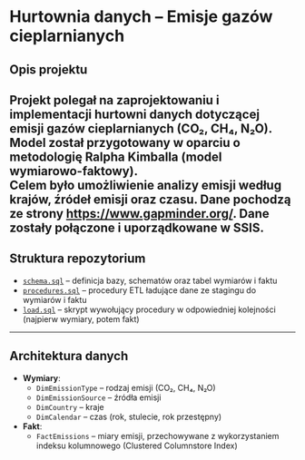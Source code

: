 # Hurtownia danych – Emisje gazów cieplarnianych

## Opis projektu
Projekt polegał na zaprojektowaniu i implementacji **hurtowni danych** dotyczącej emisji gazów cieplarnianych (CO₂, CH₄, N₂O).  
Model został przygotowany w oparciu o metodologię Ralpha Kimballa (model wymiarowo-faktowy).  
Celem było umożliwienie analizy emisji według krajów, źródeł emisji oraz czasu.
Dane pochodzą ze strony https://www.gapminder.org/. Dane zostały połączone i uporządkowane w SSIS. 
---

## Struktura repozytorium
- [`schema.sql`](schema.sql) – definicja bazy, schematów oraz tabel wymiarów i faktu  
- [`procedures.sql`](procedures.sql) – procedury ETL ładujące dane ze stagingu do wymiarów i faktu  
- [`load.sql`](load.sql) – skrypt wywołujący procedury w odpowiedniej kolejności (najpierw wymiary, potem fakt)  

---

## Architektura danych
- **Wymiary**:  
  - `DimEmissionType` – rodzaj emisji (CO₂, CH₄, N₂O)  
  - `DimEmissionSource` – źródła emisji  
  - `DimCountry` – kraje  
  - `DimCalendar` – czas (rok, stulecie, rok przestępny)  
- **Fakt**:  
  - `FactEmissions` – miary emisji, przechowywane z wykorzystaniem indeksu kolumnowego (Clustered Columnstore Index)  








